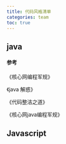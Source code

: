 ```yaml
---
title: 代码风格清单
categories: team
toc: true
---
```


## java



#### 参考

《核心网编程军规》

《java 解惑》

《代码整洁之道》

《核心网java编程军规》

## Javascript


